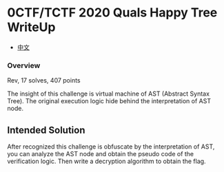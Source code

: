 # 0CTF/TCTF 2020 Quals Happy Tree WriteUp

- [中文](./README.md)

### Overview

Rev, 17 solves, 407 points

The insight of this challenge is virtual machine of AST (Abstract Syntax Tree). The original execution logic hide behind the interpretation of AST node.

## Intended Solution

After recognized this challenge is obfuscate by the interpretation of AST, you can analyze the AST node and obtain the pseudo code of the verification logic. Then write a decryption algorithm to obtain the flag.

